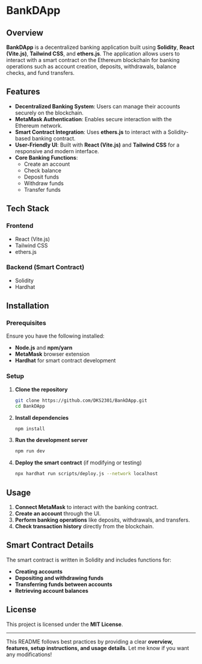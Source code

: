 
# **BankDApp**  

## **Overview**  
**BankDApp** is a decentralized banking application built using **Solidity**, **React (Vite.js)**, **Tailwind CSS**, and **ethers.js**. The application allows users to interact with a smart contract on the Ethereum blockchain for banking operations such as account creation, deposits, withdrawals, balance checks, and fund transfers.  

## **Features**  
- **Decentralized Banking System**: Users can manage their accounts securely on the blockchain.  
- **MetaMask Authentication**: Enables secure interaction with the Ethereum network.  
- **Smart Contract Integration**: Uses **ethers.js** to interact with a Solidity-based banking contract.  
- **User-Friendly UI**: Built with **React (Vite.js)** and **Tailwind CSS** for a responsive and modern interface.  
- **Core Banking Functions**:  
  - Create an account  
  - Check balance  
  - Deposit funds  
  - Withdraw funds  
  - Transfer funds  

## **Tech Stack**  
### **Frontend**  
- React (Vite.js)  
- Tailwind CSS  
- ethers.js  

### **Backend (Smart Contract)**  
- Solidity  
- Hardhat  

## **Installation**  

### **Prerequisites**  
Ensure you have the following installed:  
- **Node.js** and **npm/yarn**  
- **MetaMask** browser extension  
- **Hardhat** for smart contract development  

### **Setup**  

1. **Clone the repository**  
   ```bash
   git clone https://github.com/DKS2301/BankDApp.git
   cd BankDApp
   ```

2. **Install dependencies**  
   ```bash
   npm install
   ```

3. **Run the development server**  
   ```bash
   npm run dev
   ```

4. **Deploy the smart contract** (if modifying or testing)  
   ```bash
   npx hardhat run scripts/deploy.js --network localhost
   ```

## **Usage**  
1. **Connect MetaMask** to interact with the banking contract.  
2. **Create an account** through the UI.  
3. **Perform banking operations** like deposits, withdrawals, and transfers.  
4. **Check transaction history** directly from the blockchain.  

## **Smart Contract Details**  
The smart contract is written in Solidity and includes functions for:  
- **Creating accounts**  
- **Depositing and withdrawing funds**  
- **Transferring funds between accounts**  
- **Retrieving account balances**  

## **License**  
This project is licensed under the **MIT License**.  

---

This README follows best practices by providing a clear **overview, features, setup instructions, and usage details**. Let me know if you want any modifications!

